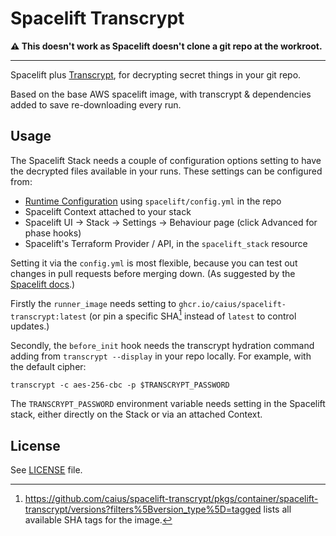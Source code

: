 # Spacelift Transcrypt

**⚠️ This doesn't work as Spacelift doesn't clone a git repo at the workroot.**

---

Spacelift plus [Transcrypt][], for decrypting secret things in your git repo.

[Transcrypt]: https://github.com/elasticdog/transcrypt

Based on the base AWS spacelift image, with transcrypt & dependencies added to save re-downloading every run.

## Usage

The Spacelift Stack needs a couple of configuration options setting to have the decrypted files available in your runs. These settings can be configured from:

- [Runtime Configuration] using `spacelift/config.yml` in the repo
- Spacelift Context attached to your stack
- Spacelift UI -> Stack -> Settings -> Behaviour page (click Advanced for phase hooks)
- Spacelift's Terraform Provider / API, in the `spacelift_stack` resource

[Runtime Configuration]: https://docs.spacelift.io/concepts/configuration/runtime-configuration/

Setting it via the `config.yml` is most flexible, because you can test out changes in pull requests before merging down. (As suggested by the [Spacelift docs][runtime config suggestion].)

[runtime config suggestion]: https://docs.spacelift.io/concepts/configuration/runtime-configuration/#purpose-of-runtime-configuration

Firstly the `runner_image` needs setting to `ghcr.io/caius/spacelift-transcrypt:latest` (or pin a specific SHA[^1] instead of `latest` to control updates.)

[^1]: <https://github.com/caius/spacelift-transcrypt/pkgs/container/spacelift-transcrypt/versions?filters%5Bversion_type%5D=tagged> lists all available SHA tags for the image.

Secondly, the `before_init` hook needs the transcrypt hydration command adding from `transcrypt --display` in your repo locally. For example, with the default cipher:

```shell
transcrypt -c aes-256-cbc -p $TRANSCRYPT_PASSWORD
```

The `TRANSCRYPT_PASSWORD` environment variable needs setting in the Spacelift stack, either directly on the Stack or via an attached Context.

## License

See [LICENSE](./LICENSE) file.
